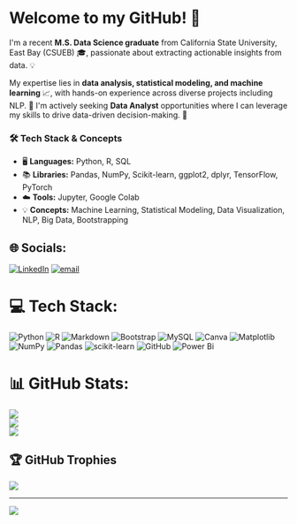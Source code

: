# Welcome to my GitHub! 👋

I'm a recent **M.S. Data Science graduate** from California State University, East Bay (CSUEB) 🎓, passionate about extracting actionable insights from data. 💡

My expertise lies in **data analysis, statistical modeling, and machine learning** 📈, with hands-on experience across diverse projects including NLP. 💬 I'm actively seeking **Data Analyst** opportunities where I can leverage my skills to drive data-driven decision-making. 🚀

### 🛠️ Tech Stack & Concepts

* 🖥️ **Languages:** Python, R, SQL
* 📚 **Libraries:** Pandas, NumPy, Scikit-learn, ggplot2, dplyr, TensorFlow, PyTorch
* ☁️ **Tools:** Jupyter, Google Colab
* 💡 **Concepts:** Machine Learning, Statistical Modeling, Data Visualization, NLP, Big Data, Bootstrapping

## 🌐 Socials:
[![LinkedIn](https://img.shields.io/badge/LinkedIn-%230077B5.svg?logo=linkedin&logoColor=white)](https://linkedin.com/in/sreenivas-annagiri-357a82187) [![email](https://img.shields.io/badge/Email-D14836?logo=gmail&logoColor=white)](mailto:asreenivas2001@gmail.com) 

# 💻 Tech Stack:
![Python](https://img.shields.io/badge/python-3670A0?style=for-the-badge&logo=python&logoColor=ffdd54) ![R](https://img.shields.io/badge/r-%23276DC3.svg?style=for-the-badge&logo=r&logoColor=white) ![Markdown](https://img.shields.io/badge/markdown-%23000000.svg?style=for-the-badge&logo=markdown&logoColor=white) ![Bootstrap](https://img.shields.io/badge/bootstrap-%238511FA.svg?style=for-the-badge&logo=bootstrap&logoColor=white) ![MySQL](https://img.shields.io/badge/mysql-4479A1.svg?style=for-the-badge&logo=mysql&logoColor=white) ![Canva](https://img.shields.io/badge/Canva-%2300C4CC.svg?style=for-the-badge&logo=Canva&logoColor=white) ![Matplotlib](https://img.shields.io/badge/Matplotlib-%23ffffff.svg?style=for-the-badge&logo=Matplotlib&logoColor=black) ![NumPy](https://img.shields.io/badge/numpy-%23013243.svg?style=for-the-badge&logo=numpy&logoColor=white) ![Pandas](https://img.shields.io/badge/pandas-%23150458.svg?style=for-the-badge&logo=pandas&logoColor=white) ![scikit-learn](https://img.shields.io/badge/scikit--learn-%23F7931E.svg?style=for-the-badge&logo=scikit-learn&logoColor=white) ![GitHub](https://img.shields.io/badge/github-%23121011.svg?style=for-the-badge&logo=github&logoColor=white) ![Power Bi](https://img.shields.io/badge/power_bi-F2C811?style=for-the-badge&logo=powerbi&logoColor=black)
# 📊 GitHub Stats:
![](https://github-readme-stats.vercel.app/api?username=SreenuWolf01&theme=dark&hide_border=false&include_all_commits=false&count_private=false)<br/>
![](https://nirzak-streak-stats.vercel.app/?user=SreenuWolf01&theme=dark&hide_border=false)<br/>
![](https://github-readme-stats.vercel.app/api/top-langs/?username=SreenuWolf01&theme=dark&hide_border=false&include_all_commits=false&count_private=false&layout=compact)

## 🏆 GitHub Trophies
![](https://github-profile-trophy.vercel.app/?username=SreenuWolf01&theme=radical&no-frame=false&no-bg=true&margin-w=4)

---
[![](https://visitcount.itsvg.in/api?id=SreenuWolf01&icon=0&color=0)](https://visitcount.itsvg.in)

<!-- Proudly created with GPRM ( https://gprm.itsvg.in ) -->
<!--
**SreenuWolf01/SreenuWolf01** is a ✨ _special_ ✨ repository because its `README.md` (this file) appears on your GitHub profile.

Here are some ideas to get you started:

- 🔭 I’m currently working on ...
- 🌱 I’m currently learning ...
- 👯 I’m looking to collaborate on ...
- 🤔 I’m looking for help with ...
- 💬 Ask me about ...
- 📫 How to reach me: ...
- 😄 Pronouns: ...
- ⚡ Fun fact: ...
-->
